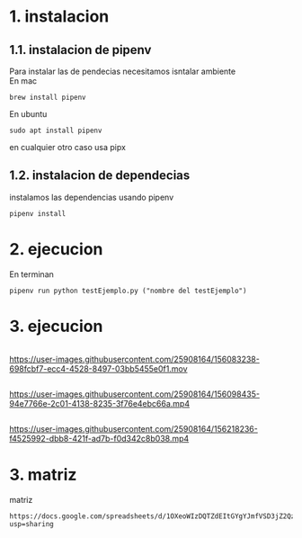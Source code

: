 
# 1. instalacion
## 1.1. instalacion de pipenv
Para instalar las de pendecias necesitamos isntalar ambiente  
En mac  
```shell
brew install pipenv
```
En ubuntu  
```shell
sudo apt install pipenv
```
en cualquier otro caso usa pipx

## 1.2. instalacion de dependecias
instalamos las dependencias usando pipenv
```shel 
pipenv install
```
# 2. ejecucion
En terminan

```shell
pipenv run python testEjemplo.py ("nombre del testEjemplo")
```


# 3. ejecucion

```videos login_button
```
https://user-images.githubusercontent.com/25908164/156083238-698fcbf7-ecc4-4528-8497-03bb5455e0f1.mov


```videos login_Navegar
```
https://user-images.githubusercontent.com/25908164/156098435-94e7766e-2c01-4138-8235-3f76e4ebc66a.mp4



```videos editar_pagina
```
https://user-images.githubusercontent.com/25908164/156218236-f4525992-dbb8-421f-ad7b-f0d342c8b038.mp4




# 3. matriz
matriz 
```
https://docs.google.com/spreadsheets/d/1OXeoWIzDQTZdEItGYgYJmfVSD3jZ2QzLT6yiu82BUvM/edit?usp=sharing
```